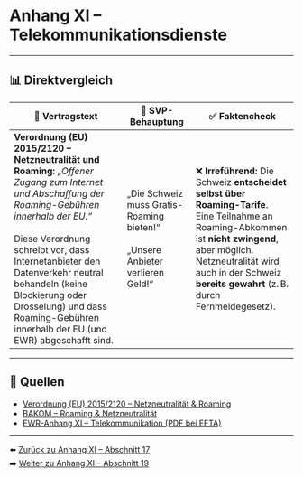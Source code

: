 # Anhang XI – Telekommunikationsdienste

---

## 📊 Direktvergleich

| 📜 **Vertragstext** | 🧨 **SVP-Behauptung** | ✅ **Faktencheck** |
|---------------------|-----------------------|--------------------|
| **Verordnung (EU) 2015/2120 – Netzneutralität und Roaming:** _„Offener Zugang zum Internet und Abschaffung der Roaming-Gebühren innerhalb der EU.“_ <br><br> Diese Verordnung schreibt vor, dass Internetanbieter den Datenverkehr neutral behandeln (keine Blockierung oder Drosselung) und dass Roaming-Gebühren innerhalb der EU (und EWR) abgeschafft sind. | „Die Schweiz muss Gratis-Roaming bieten!“ <br><br> „Unsere Anbieter verlieren Geld!“ | ❌ **Irreführend:** Die Schweiz **entscheidet selbst über Roaming-Tarife**. <br> Eine Teilnahme an Roaming-Abkommen ist **nicht zwingend**, aber möglich. <br> Netzneutralität wird auch in der Schweiz **bereits gewahrt** (z. B. durch Fernmeldegesetz). |

---

## 🔗 Quellen

- [Verordnung (EU) 2015/2120 – Netzneutralität & Roaming](https://eur-lex.europa.eu/legal-content/DE/TXT/?uri=CELEX:32015R2120)
- [BAKOM – Roaming & Netzneutralität](https://www.bakom.admin.ch/)
- [EWR-Anhang XI – Telekommunikation (PDF bei EFTA)](https://www.efta.int/media/documents/legal-texts/eea/annexes-to-the-agreement/Annex-XI.pdf)

---

⬅️ [Zurück zu Anhang XI – Abschnitt 17](anhang_XI_abschnitt_17.md)  
➡️ [Weiter zu Anhang XI – Abschnitt 19](anhang_XI_abschnitt_19.md)
